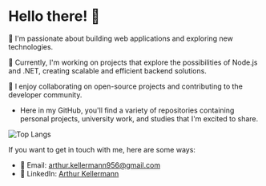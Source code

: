 # Hello there! 👋

🌱 I'm passionate about building web applications and exploring new technologies.

💼 Currently, I'm working on projects that explore the possibilities of Node.js and .NET, creating scalable and efficient backend solutions.

🚀 I enjoy collaborating on open-source projects and contributing to the developer community.

- Here in my GitHub, you'll find a variety of repositories containing personal projects, university work, and studies that I'm excited to share.


![Top Langs](https://github-readme-stats.vercel.app/api/top-langs/?username=ArthurKellermann&layout=compact&langs_count=4&theme=dark)


If you want to get in touch with me, here are some ways:

- 📧 Email: [arthur.kellermann956@gmail.com](mailto:arthur.kellermann956@gmail.com)
- 🔗 LinkedIn: [Arthur Kellermann](https://www.linkedin.com/in/arthur-kellermann)

